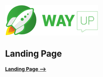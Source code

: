 ![WAYUP](img/logo.jpg)

<h1>Landing Page</h1>

[**<h3>Landing Page --><h3>**](https://maximmorkovnik.github.io/LandingPage/)
